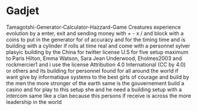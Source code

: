 # Gadjet
Tamagotshi-Generator-Calculator-Hazzard-Game
Creatures experience evolution by a enter, exit and sending money with + - x / and block with a coins to put in the generator for of accuracy and for the timing time and is building with a cylinder if rolls at time real and come with a personnel sylver plasyic building by the China for twitter license U.S for five setup maximum to Paris Hilton, Emma Watson, Sara Jean Underwood, Eholmes2003 and rockmercier1 and i use the license Attribution 4.0 International (CC by 4.0) or others and its building for personnel found for all around the world if want give by informatique systems to the best girls of courage and build by the men the more stronger of the earth same is the gouvernement build a casino and for play to this setup she and he need a building setup with a intercom same like a clan because this persons if receive is across the more leadership in the world
